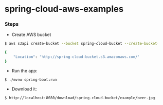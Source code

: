 # spring-cloud-aws-examples

### Steps
- Create AWS bucket
```bash
$ aws s3api create-bucket --bucket spring-cloud-bucket --create-bucket-configuration LocationConstraint=ap-southeast-2

{
    "Location": "http://spring-cloud-bucket.s3.amazonaws.com/"
}
```
- Run the app:
```bash
$ ./mvnw spring-boot:run
```
- Download it:
```bash
$ http://localhost:8080/download/spring-cloud-bucket/example/beer.jpg
```
